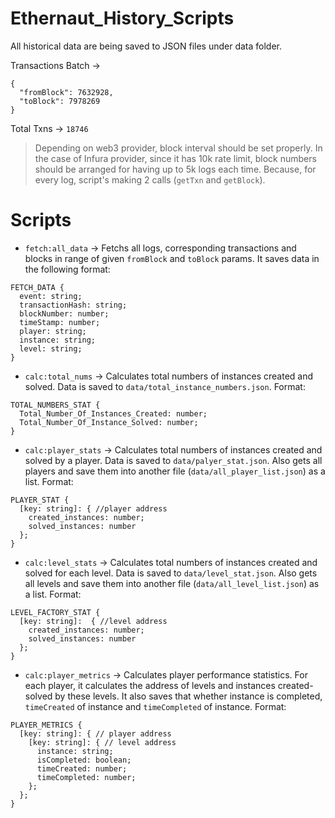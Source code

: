 # Ethernaut_History_Scripts

All historical data are being saved to JSON files under data folder.

Transactions Batch -> 
```
{
  "fromBlock": 7632928,
  "toBlock": 7978269
}
```

Total Txns -> `18746`

> Depending on web3 provider, block interval should be set properly. In the case of Infura provider, since it has 10k rate limit, block numbers should be arranged for having up to 5k logs each time. Because, for every log, script's making 2 calls (`getTxn` and `getBlock`).

# Scripts
- `fetch:all_data` -> Fetchs all logs, corresponding transactions and blocks in range of given `fromBlock` and `toBlock` params. It saves data in the following format:
  
```
FETCH_DATA {
  event: string;
  transactionHash: string;
  blockNumber: number;
  timeStamp: number;
  player: string;
  instance: string;
  level: string;
}
```
- `calc:total_nums` -> Calculates total numbers of instances created and solved. Data is saved to `data/total_instance_numbers.json`. Format:
```
TOTAL_NUMBERS_STAT {
  Total_Number_Of_Instances_Created: number;
  Total_Number_Of_Instance_Solved: number;
}
```

- `calc:player_stats` -> Calculates total numbers of instances created and solved by a player. Data is saved to `data/palyer_stat.json`. Also gets all players and save them into another file (`data/all_player_list.json`) as a list. Format:

```
PLAYER_STAT {
  [key: string]: { //player address
    created_instances: number; 
    solved_instances: number 
  };
}
```

- `calc:level_stats` -> Calculates total numbers of instances created and solved for each level. Data is saved to `data/level_stat.json`. Also gets all levels and save them into another file (`data/all_level_list.json`) as a list. Format:

```
LEVEL_FACTORY_STAT {
  [key: string]:  { //level address
    created_instances: number; 
    solved_instances: number 
  };
}
```

- `calc:player_metrics` -> Calculates player performance statistics. For each player, it calculates the address of levels and instances created-solved by these levels. It also saves that whether instance is completed, `timeCreated` of instance and `timeCompleted` of instance. Format:

```
PLAYER_METRICS {
  [key: string]: { // player address
    [key: string]: { // level address
      instance: string;
      isCompleted: boolean;
      timeCreated: number;
      timeCompleted: number;
    };
  };
}
```

